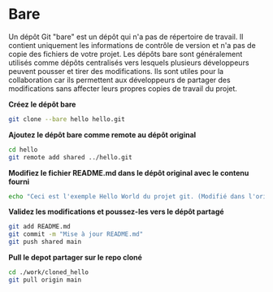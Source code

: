 # Bare

Un dépôt Git "bare" est un dépôt qui n'a pas de répertoire de travail. Il contient uniquement les informations de contrôle de version et n'a pas de copie des fichiers de votre projet. Les dépôts bare sont généralement utilisés comme dépôts centralisés vers lesquels plusieurs développeurs peuvent pousser et tirer des modifications. Ils sont utiles pour la collaboration car ils permettent aux développeurs de partager des modifications sans affecter leurs propres copies de travail du projet.

__Créez le dépôt bare__
```sh
git clone --bare hello hello.git
```

__Ajoutez le dépôt bare comme remote au dépôt original__
```sh
cd hello
git remote add shared ../hello.git
```

__Modifiez le fichier README.md dans le dépôt original avec le contenu fourni__
```sh
echo "Ceci est l'exemple Hello World du projet git. (Modifié dans l'original et poussé vers shared)" > README.md
```

__Validez les modifications et poussez-les vers le dépôt partagé__
```sh
git add README.md
git commit -m "Mise à jour README.md"
git push shared main
```

__Pull le depot partager sur le repo cloné__
```sh
cd ./work/cloned_hello
git pull origin main
```
